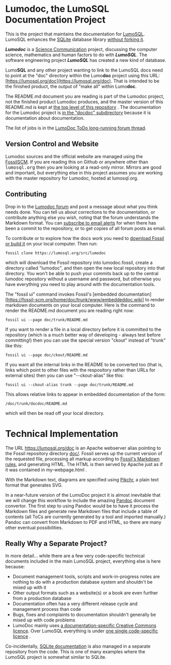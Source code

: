 # Lumodoc, the LumoSQL Documentation Project

This is the project that maintains the documentation for
[LumoSQL](https://lumosql.org/src/lumosql). LumoSQL enhances the
[SQLite](https://sqlite.org) database library 
[without forking it](https://lumosql.org/src/not-forking).

***Lumodoc*** is a [Science Communication](https://en.wikipedia.org/wiki/Science_communication) project,
discussing the computer science, mathematics and human factors to do with ***LumoSQL***.
The software engineering project ***LumoSQL*** has created a new kind of database.

Lumo**SQL** and any other project wanting to link to the LumoSQL docs need to point at the 
"doc" directory within the Lumo**doc** project using this URL: 
[https://lumosql.org/doc](https://lumosql.org/doc). That is intended to be the finished product, 
the output of "make all" within Lumo**doc**.

The README.md document you are reading is part of the Lumodoc project, not the finished product
Lumodoc produces, and the master version of this README.md is kept at
[the top level of this repository](/doc/trunk/README.md) . The documentation
for the Lumodoc project is [in the "docdoc" subdirectory](/doc/trunk/docdoc/README.md)
because it is documentation about documentation.

The list of jobs is in the [LumoDoc ToDo long-running forum thread](https://lumosql.org/src/lumodoc/forumpost/8b2baecc9f).

## Version Control and Website

Lumodoc sources and the official website are managed using the
[Fossil](https://www.fossil-scm.org/)[SCM](https://en.wikipedia.org/Source_control_management). 
If you are reading this on Github or anywhere other than <tt>lumosql.org</tt> then you are 
looking at a read-only mirror. Mirrors are good and important, but everything else in this 
project assumes you are working with the master repository for Lumodoc, hosted at lumosql.org.

## Contributing

Drop in to the [Lumodoc forum](https://lumosql.org/src/lumodoc/forum) and post a message
about what you think needs done. You can tell us about corrections to the documentation,
or contribute anything else you wish, noting that the forum understands the Markdown format.
You can [subscribe to email alerts](https://lumosql.org/src/lumodoc/alerts) for when there
has been a commit to the repository, or to get copies of all forum posts as email.

To contribute or to explore how the docs work you need to
[download Fossil or build it](https://fossil-scm.org/home/doc/trunk/www/build.wiki) on your 
local computer. Then run:

```
fossil clone https://lumosql.org/src/lumodoc
```

which will download the Fossil repository into lumodoc.fossil, create a directory called "lumodoc",
and then open the new local repository into that directory. You won't be able to push your 
commits back up to the central lumodoc repository without a username and password, but otherwise
you have everything you need to play around with the documentation tools.

The "fossil ui" command invokes Fossil's 
[embedded documentation][https://fossil-scm.org/home/doc/trunk/www/embeddeddoc.wiki] to
render markdown documents on your local computer. Here is the command to render
the README.md document you are reading right now:

```
fossil ui --page doc/trunk/README.md
```

If you want to render a file in a local directory before it is committed to the repository (which is 
a much better way of developing - always test before committing!) then you can use the special version "ckout"
instead of "trunk" like this:

```
fossil ui --page doc/ckout/README.md
```

If you want all the internal links in the README to be converted too (that is, links which point to
other files with the respository rather than URLs for external sites) then you can use "--ckout-alias" 
like this:

```
fossil ui --ckout-alias trunk --page doc/trunk/README.md
```

This allows relative links to appear in embedded documentation of the form:

```
/doc/trunk/docdoc/README.md
```

which will then be read off your local directory.


# Technical Implementation

The URL https://lumosql.org/doc is an Apache webserver alias pointing to the Fossil repository
directory [doc/](https://lumosql.org/src/lumodoc/dir?ci=tip&name=doc). 
Fossil serves up the current version of the requested file, processing all markup according to 
[Fossil's Markdown rules](https://fossil-scm.org/home/md_rules), and generating HTML. The
HTML is then served by Apache just as if it was contained in my-webpage.html .

With the Markdown text, diagrams are specified using 
[Pikchr](https://pikchr.org/home/doc/trunk/doc/examples.md), a plain text format that generates SVG.

In a near-future version of the LumoDoc project it is almost inevitable that we will change this
workflow to include the amazing [Pandoc](https://pandoc.org) document convertor. The first step
to using Pandoc would be to have it process the Markdown files and generate new Markdown files
that include a table of contents (all ToCs are currently generated by a tool and imported manually.)
Pandoc can convert from Markdown to PDF and HTML, so there are many other eventual possibilities.

## Really Why a Separate Project?

In more detail... while there are a few very code-specific technical documents
included in the main LumoSQL project, everything else is here because:

* Document management tools, scripts and work-in-progress notes are nothing to do with a production database system and shouldn't be mixed up with it
* Other output formats such as a website(s) or a book are even further from a production database
* Documentation often has a very different release cycle and management process than code
* Bugs, fixes and complaints to documentation shouldn't generally be mixed up with code problems
* LumoDoc mainly uses [a documentation-specific Creative Commons licence](LICENCES/README.md). Over 
  LumoSQL everything is under [one single code-specific licence](https://lumosql.org/src/lumosql/LICENCES/README.md) .

Co-incidentally, 
[SQLite documentation](https://www.sqlite.org/docsrc/doc/trunk/README.md) is also
managed in a separate repository from the code. This is one of many examples where the
LumoSQL project is somewhat similar to SQLite.


